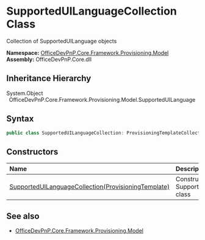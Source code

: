 # SupportedUILanguageCollection Class
 Collection of SupportedUILanguage objects   

**Namespace:** [OfficeDevPnP.Core.Framework.Provisioning.Model](OfficeDevPnP.Core.Framework.Provisioning.Model.md)  
**Assembly:** OfficeDevPnP.Core.dll  
## Inheritance Hierarchy
System.Object  
&ensp;OfficeDevPnP.Core.Framework.Provisioning.Model.SupportedUILanguage  
## Syntax
```C#
public class SupportedUILanguageCollection: ProvisioningTemplateCollection<SupportedUILanguage>
```
## Constructors
|**Name**|**Description**|
|:-----|:-----|
| [SupportedUILanguageCollection(ProvisioningTemplate)](OfficeDevPnP.Core.Framework.Provisioning.Model.SupportedUILanguageCollection.ctor1.md) | Constructor for SupportedUILangaugeCollection class 
## See also
- [OfficeDevPnP.Core.Framework.Provisioning.Model](OfficeDevPnP.Core.Framework.Provisioning.Model.md)
